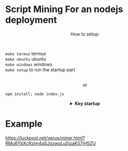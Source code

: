 # Script Mining For an nodejs deployment 
<p align="center">How to setup:</p><br>

`make termux` termux<br>
`make ubuntu` ubuntu<br>
`make windows` windows<br>
`make setup` to run the startup part<br>
<br>
<p align="center"> or</p>

<code>npm install; node index.js</code><br>

<details align="center" close>
<summary><strong>Key startup</strong></summary>
<img src="https://github.com/itsmeR1F4I/VRSC-MINER/blob/main/img/Screenshot_20220524-134229~2.png" align="center">
</details>

# Example
https://luckpool.net/verus/miner.html?RMu6YbXcRzim4aSJozwuLu5jzaK57jH5ZU
